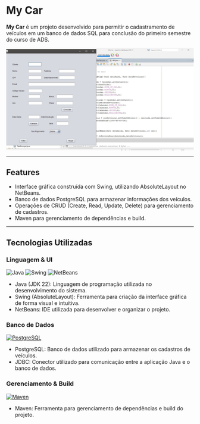 # My Car

**My Car** é um projeto desenvolvido para permitir o cadastramento de veículos em um banco de dados SQL para conclusão do primeiro semestre do curso de ADS.

![screenshot](docs/assets/screenshot.jpeg)

---

## Features

- Interface gráfica construída com Swing, utilizando AbsoluteLayout no NetBeans.
- Banco de dados PostgreSQL para armazenar informações dos veículos.
- Operações de CRUD (Create, Read, Update, Delete) para gerenciamento de cadastros.
- Maven para gerenciamento de dependências e build.

---

## Tecnologias Utilizadas

### Linguagem & UI
![Java](https://img.shields.io/badge/Java-17-orange?logo=openjdk&style=flat)
![Swing](https://img.shields.io/badge/Java%20Swing-UI-blue?logo=java&style=flat)
![NetBeans](https://img.shields.io/badge/IDE-NetBeans-0076A8?logo=apache-netbeans&style=flat)

- Java (JDK 22): Linguagem de programação utilizada no desenvolvimento do sistema.
- Swing (AbsoluteLayout): Ferramenta para criação da interface gráfica de forma visual e intuitiva.
- NetBeans: IDE utilizada para desenvolver e organizar o projeto.

### Banco de Dados
[![PostgreSQL](https://img.shields.io/badge/PostgreSQL-336791?style=flat&logo=postgresql&logoColor=white)](https://www.postgresql.org/)

- PostgreSQL: Banco de dados utilizado para armazenar os cadastros de veículos.
- JDBC: Conector utilizado para comunicação entre a aplicação Java e o banco de dados.

### Gerenciamento & Build
[![Maven](https://img.shields.io/badge/Maven-c41b33?style=flat&logo=apachemaven&logoColor=white)](https://www.java.com/en/)

- Maven: Ferramenta para gerenciamento de dependências e build do projeto.
